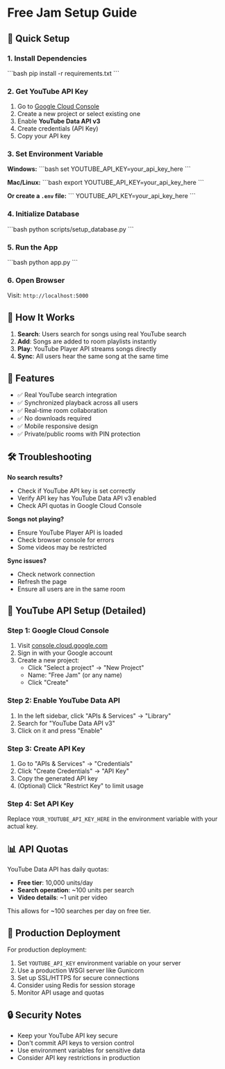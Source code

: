 # Free Jam Setup Guide

## 🚀 Quick Setup

### 1. Install Dependencies
\`\`\`bash
pip install -r requirements.txt
\`\`\`

### 2. Get YouTube API Key
1. Go to [Google Cloud Console](https://console.cloud.google.com/)
2. Create a new project or select existing one
3. Enable **YouTube Data API v3**
4. Create credentials (API Key)
5. Copy your API key

### 3. Set Environment Variable
**Windows:**
\`\`\`bash
set YOUTUBE_API_KEY=your_api_key_here
\`\`\`

**Mac/Linux:**
\`\`\`bash
export YOUTUBE_API_KEY=your_api_key_here
\`\`\`

**Or create a `.env` file:**
\`\`\`
YOUTUBE_API_KEY=your_api_key_here
\`\`\`

### 4. Initialize Database
\`\`\`bash
python scripts/setup_database.py
\`\`\`

### 5. Run the App
\`\`\`bash
python app.py
\`\`\`

### 6. Open Browser
Visit: `http://localhost:5000`

## 🎵 How It Works

1. **Search**: Users search for songs using real YouTube search
2. **Add**: Songs are added to room playlists instantly
3. **Play**: YouTube Player API streams songs directly
4. **Sync**: All users hear the same song at the same time

## 🔧 Features

- ✅ Real YouTube search integration
- ✅ Synchronized playback across all users
- ✅ Real-time room collaboration
- ✅ No downloads required
- ✅ Mobile responsive design
- ✅ Private/public rooms with PIN protection

## 🛠️ Troubleshooting

**No search results?**
- Check if YouTube API key is set correctly
- Verify API key has YouTube Data API v3 enabled
- Check API quotas in Google Cloud Console

**Songs not playing?**
- Ensure YouTube Player API is loaded
- Check browser console for errors
- Some videos may be restricted

**Sync issues?**
- Check network connection
- Refresh the page
- Ensure all users are in the same room

## 🔑 YouTube API Setup (Detailed)

### Step 1: Google Cloud Console
1. Visit [console.cloud.google.com](https://console.cloud.google.com/)
2. Sign in with your Google account
3. Create a new project:
   - Click "Select a project" → "New Project"
   - Name: "Free Jam" (or any name)
   - Click "Create"

### Step 2: Enable YouTube Data API
1. In the left sidebar, click "APIs & Services" → "Library"
2. Search for "YouTube Data API v3"
3. Click on it and press "Enable"

### Step 3: Create API Key
1. Go to "APIs & Services" → "Credentials"
2. Click "Create Credentials" → "API Key"
3. Copy the generated API key
4. (Optional) Click "Restrict Key" to limit usage

### Step 4: Set API Key
Replace `YOUR_YOUTUBE_API_KEY_HERE` in the environment variable with your actual key.

## 📊 API Quotas

YouTube Data API has daily quotas:
- **Free tier**: 10,000 units/day
- **Search operation**: ~100 units per search
- **Video details**: ~1 unit per video

This allows for ~100 searches per day on free tier.

## 🎯 Production Deployment

For production deployment:
1. Set `YOUTUBE_API_KEY` environment variable on your server
2. Use a production WSGI server like Gunicorn
3. Set up SSL/HTTPS for secure connections
4. Consider using Redis for session storage
5. Monitor API usage and quotas

## 🔒 Security Notes

- Keep your YouTube API key secure
- Don't commit API keys to version control
- Use environment variables for sensitive data
- Consider API key restrictions in production
